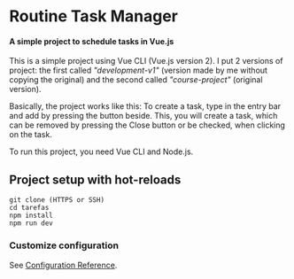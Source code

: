 # Routine Task Manager
#### A simple project to schedule tasks in Vue.js 

This is a simple project using Vue CLI (Vue.js version 2). I put 2 versions of project: the first called _"development-v1"_ (version made by me without copying the original) and the second called _"course-project"_ (original version).

Basically, the project works like this:
To create a task, type in the entry bar and add by pressing the button beside. This, you will create a task, which can be removed by pressing the Close button or be checked, when clicking on the task.

To run this project, you need Vue CLI and Node.js.

## Project setup with hot-reloads
```
git clone (HTTPS or SSH)
cd tarefas
npm install
npm run dev
```

### Customize configuration
See [Configuration Reference](https://cli.vuejs.org/config/).
